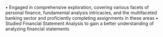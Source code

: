 • Engaged in comprehensive exploration, covering various facets of personal finance, fundamental analysis
intricacies, and the multifaceted banking sector and proficiently completing assignments in these areas
• Studied Financial Statement Analysis to gain a better understanding of analyzing financial statements
